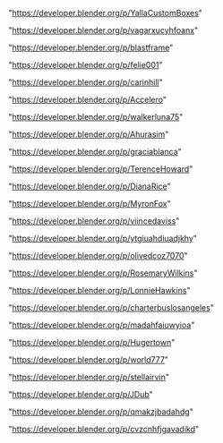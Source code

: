 "https://developer.blender.org/p/YallaCustomBoxes"

"https://developer.blender.org/p/vagarxucyhfoanx"

"https://developer.blender.org/p/blastframe"

"https://developer.blender.org/p/felie001"

"https://developer.blender.org/p/carinhill"

"https://developer.blender.org/p/Accelero"

"https://developer.blender.org/p/walkerluna75"

"https://developer.blender.org/p/Ahurasim"

"https://developer.blender.org/p/graciablanca"

"https://developer.blender.org/p/TerenceHoward"

"https://developer.blender.org/p/DianaRice"

"https://developer.blender.org/p/MyronFox"

"https://developer.blender.org/p/viincedaviss"

"https://developer.blender.org/p/ytgiuahdiuadjkhy"

"https://developer.blender.org/p/olivedcoz7070"

"https://developer.blender.org/p/RosemaryWilkins"

"https://developer.blender.org/p/LonnieHawkins"

"https://developer.blender.org/p/charterbuslosangeles"

"https://developer.blender.org/p/madahfaiuwyioa"

"https://developer.blender.org/p/Hugertown"

"https://developer.blender.org/p/world777"

"https://developer.blender.org/p/stellairvin"

"https://developer.blender.org/p/JDub"

"https://developer.blender.org/p/qmakzjbadahdg"

"https://developer.blender.org/p/cvzcnhfjgavadikd"

